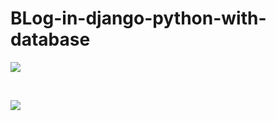 # BLog-in-django-python-with-database


<p>

<img src="https://github.com/vivekpandeyait/BLog-in-django-python-with-database/blob/main/a1-1.jpg"/>
</p>
<br>
<p>

<img src="https://github.com/vivekpandeyait/BLog-in-django-python-with-database/blob/main/a1-2.jpg"/>
</p>
